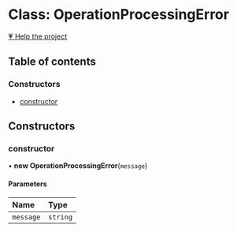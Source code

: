 # Class: OperationProcessingError

[💗 Help the project](https://github.com/sponsors/panva)

## Table of contents

### Constructors

- [constructor](OperationProcessingError.md#constructor)

## Constructors

### constructor

• **new OperationProcessingError**(`message`)

#### Parameters

| Name | Type |
| :------ | :------ |
| `message` | `string` |
